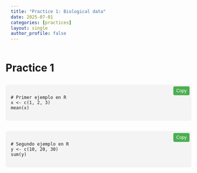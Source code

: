 ```yaml
---
title: "Practice 1: Biological data"
date: 2025-07-01
categories: [practices]
layout: single
author_profile: false
---
```

# Practice 1

<div class="code-block">
  <button class="copy-button" onclick="copyCode(this)">Copy</button>
  <pre><code class="language-r">
# Primer ejemplo en R
x <- c(1, 2, 3)
mean(x)
  </code></pre>
</div>

<div class="code-block">
  <button class="copy-button" onclick="copyCode(this)">Copy</button>
  <pre><code class="language-r">
# Segundo ejemplo en R
y <- c(10, 20, 30)
sum(y)
  </code></pre>
</div>

<script>
function copyCode(button) {
  const code = button.nextElementSibling.innerText.trim();
  navigator.clipboard.writeText(code).then(() => {
    button.innerText = 'Copied!';
    setTimeout(() => { button.innerText = 'Copy'; }, 1500);
  });
}
</script>

<style>
.code-block {
  position: relative;
  margin: 1em 0;
}
.copy-button {
  position: absolute;
  top: 5px;
  right: 5px;
  background: #4CAF50;
  border: none;
  color: white;
  padding: 5px 8px;
  font-size: 12px;
  cursor: pointer;
  border-radius: 4px;
}
pre {
  background: #f4f4f4;
  padding: 1em;
  border-radius: 6px;
  overflow-x: auto;
  font-family: monospace;
  margin-top: 2em;
}
</style>
